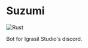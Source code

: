 # Suzumi

![Rust](https://github.com/DoumanAsh/suzumi/workflows/Rust/badge.svg?branch=master)

Bot for Igrasil Studio's discord.
